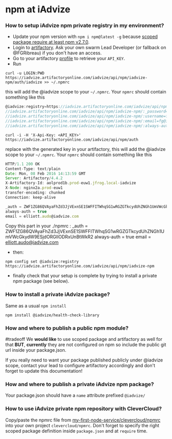 # npm at iAdvize

### How to setup iAdvize npm private registry in my environment?

- Update your npm version with `npm i npm@latest -g` because [scoped package require at least npm v2.7.0](https://docs.npmjs.com/getting-started/scoped-packages#update-npm-and-log-in).
- Login to [artifactory](https://iadvize.artifactoryonline.com/iadvize/webapp/). Ask your own swarm Lead Developer (or fallback on @FGRibreau) if you don't have an access.
- Go to your artifactory [profile](https://iadvize.artifactoryonline.com/iadvize/webapp/#/profile) to retrieve your `API_KEY`.
- Run

```shell
curl -u LOGIN:PWD https://iadvize.artifactoryonline.com/iadvize/api/npm/iadvize-npm/auth/iadvize >> ~/.npmrc
```

this will add the @iadvize scope to your `~/.npmrc`. Your `npmrc` should contain something like this

```js
@iadvize:registry=https://iadvize.artifactoryonline.com/iadvize/api/npm/iadvize-npm/
//iadvize.artifactoryonline.com/iadvize/api/npm/iadvize-npm/:_password=an-awesome-and-secure-password-lol
//iadvize.artifactoryonline.com/iadvize/api/npm/iadvize-npm/:username=fgribreau
//iadvize.artifactoryonline.com/iadvize/api/npm/iadvize-npm/:email=fg@iadvize.com
//iadvize.artifactoryonline.com/iadvize/api/npm/iadvize-npm/:always-auth=true
```

```shell
curl -i -H 'X-Api-Key: <API_KEY>' https://iadvize.artifactoryonline.com/iadvize/api/npm/auth
```
replace <API-KEY> with the generated key in your artifactory, this will add the @iadvize scope to your `~/.npmrc`. Your `npmrc` should contain something like this

```js
HTTP/1.1 200 OK
Content-Type: text/plain
Date: Mon, 08 Feb 2016 14:13:59 GMT
Server: Artifactory/4.4.2
X-Artifactory-Id: aolprod1b.prod-euw1.jfrog.local-iadvize
X-Node: nginx2a.prod-euw1
transfer-encoding: chunked
Connection: keep-alive
```

```js
_auth = ZWF1ZG86QVAyaFhZd3JjVExnSE1SWFFITWhqSG1wRGZGTkcydUhZNGh1UmVWcGkydW9ESjdORGlIODRxUnBtWkR2
always-auth = true
email = elliott.audo@iadvize.com
```

Copy this part in your ./npmrc : 
_auth = ZWF1ZG86QVAyaFhZd3JjVExnSE1SWFFITWhqSG1wRGZGTkcydUhZNGh1UmVWcGkydW9ESjdORGlIODRxUnBtWkR2
always-auth = true
email = elliott.audo@iadvize.com

- then:

```shell
npm config set @iadvize:registry https://iadvize.artifactoryonline.com/iadvize/api/npm/iadvize-npm
```

- finally check that your setup is complete by trying to install a private npm package (see below).

### How to install a private iAdvize package?

Same as a usual `npm install`

```
npm install @iadvize/health-check-library
```

### How and where to publish a public npm module?

\#tradeoff We **would like** to use scoped package and artifactory as well for that **BUT**, **currently** they are not configured on npm so include the public git url inside your package.json. 

If you really need to want your package published publicly under @iadvize scope, contact your lead to configure artifactory accordingly and don't forget to update this documentation!

### How and where to publish a private iAdvize npm package?

Your package.json should have a `name` attribute prefixed `@iadvize/`


### How to use iAdvize private npm repository with CleverCloud?

Copy/paste the npmrc file from [my-first-node-service/clevercloud/npmrc](https://github.com/iadvize/my-first-nodejs-service/commit/3b05aff9d03cd1ef63be035b707b5ccd689dab21) into your own project `clevercloud/npmrc`. Don't forget to specify the right scoped package definition inside `package.json` and at `require` time.
